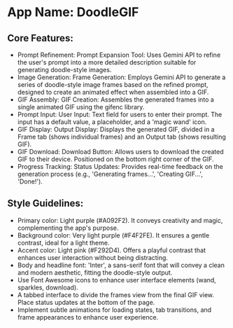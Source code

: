 # **App Name**: DoodleGIF

## Core Features:

- Prompt Refinement: Prompt Expansion Tool: Uses Gemini API to refine the user's prompt into a more detailed description suitable for generating doodle-style images.
- Image Generation: Frame Generation: Employs Gemini API to generate a series of doodle-style image frames based on the refined prompt, designed to create an animated effect when assembled into a GIF.
- GIF Assembly: GIF Creation: Assembles the generated frames into a single animated GIF using the gifenc library.
- Prompt Input: User Input: Text field for users to enter their prompt. The input has a default value, a placeholder, and a 'magic wand' icon.
- GIF Display: Output Display: Displays the generated GIF, divided in a Frame tab (shows individual frames) and an Output tab (shows resulting GIF).
- GIF Download: Download Button: Allows users to download the created GIF to their device. Positioned on the bottom right corner of the GIF.
- Progress Tracking: Status Updates: Provides real-time feedback on the generation process (e.g., 'Generating frames...', 'Creating GIF...', 'Done!').

## Style Guidelines:

- Primary color: Light purple (#A092F2). It conveys creativity and magic, complementing the app's purpose.
- Background color: Very light purple (#F4F2FE). It ensures a gentle contrast, ideal for a light theme.
- Accent color: Light pink (#F292D4). Offers a playful contrast that enhances user interaction without being distracting.
- Body and headline font: 'Inter', a sans-serif font that will convey a clean and modern aesthetic, fitting the doodle-style output.
- Use Font Awesome icons to enhance user interface elements (wand, sparkles, download).
- A tabbed interface to divide the frames view from the final GIF view. Place status updates at the bottom of the page.
- Implement subtle animations for loading states, tab transitions, and frame appearances to enhance user experience.